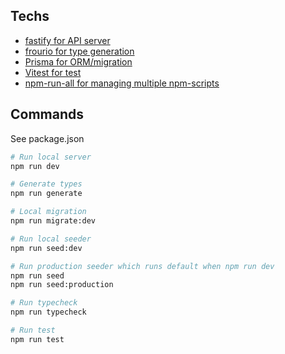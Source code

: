 ## Techs

- [fastify for API server](https://fastify.dev/)
- [frourio for type generation](https://frourio.com/docs)
- [Prisma for ORM/migration](https://www.prisma.io/)
- [Vitest for test](https://vitest.dev/)
- [npm-run-all for managing multiple npm-scripts](https://www.npmjs.com/package/npm-run-all)

## Commands

See package.json

```bash
# Run local server
npm run dev

# Generate types
npm run generate

# Local migration
npm run migrate:dev

# Run local seeder
npm run seed:dev

# Run production seeder which runs default when npm run dev
npm run seed
npm run seed:production

# Run typecheck
npm run typecheck

# Run test
npm run test
```
